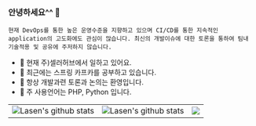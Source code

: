 ### 안녕하세요^^ 👋

`
현재 DevOps를 통한 높은 운영수준을 지향하고 있으며
CI/CD를 통한 지속적인 application의 고도화에도 관심이 많습니다. 최신의 개발이슈에 대한 토론을 통하여 팀내 기술적용 및 공유에 주저하지 않습니다.
`
- 🔭 현재 주)셀러허브에서 일하고 있어요.
- 🌱 최근에는 스프링 카프카를 공부하고 있습니다.
- 👯 항상 개발과련 토론과 논의는 환영입니다.
- 🤖 주 사용언어는 PHP, Python 입니다.


<!--
**jhjjang/jhjjang** is a ✨ _special_ ✨ repository because its `README.md` (this file) appears on your GitHub profile.

Here are some ideas to get you started:

- 🔭 I’m currently working on ...
- 🌱 I’m currently learning ...
- 👯 I’m looking to collaborate on ...
- 🤔 I’m looking for help with ...
- 💬 Ask me about ...
- 📫 How to reach me: ...
- 😄 Pronouns: ...
- ⚡ Fun fact: ...
-->

||||
|---|---|---|
|![Lasen's github stats](https://github-readme-stats.vercel.app/api?username=jhjjang&show_icons=true&theme=radical&include_all_commits=true)|![Lasen's github stats](https://github-readme-stats.vercel.app/api/top-langs/?username=jhjjang&theme=radical&layout=compact)|<img src ="https://github-readme-streak-stats.herokuapp.com/?user=jhjjang&theme=merko&hide_border=true&background=FFFFFF00">|



<!--
<p align="center">
  <img src ="https://github-readme-stats.vercel.app/api?username=jhjjang&show_icons=true&count_private=true&theme=merko&hide_border=true&bg_color=00000000&hide_rank=true">
  <img src ="https://github-readme-stats.vercel.app/api/top-langs/?username=jhjjang&layout=compact&hide_border=true&theme=merko&bg_color=00000000&langs_count=8">
  <img src ="https://github-readme-streak-stats.herokuapp.com/?user=jhjjang&theme=merko&hide_border=true&background=FFFFFF00">
  <img src="https://github-readme-streak-stats.herokuapp.com/?user=jhjjang" width="400px"></img>
</p>
-->

